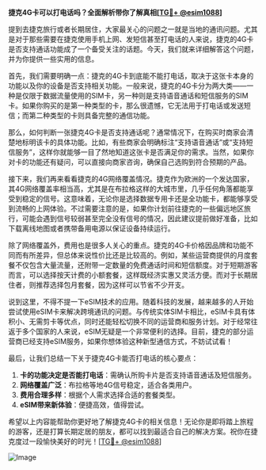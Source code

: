 **捷克4G卡可以打电话吗？全面解析带你了解真相[[TG💪+ @esim1088](https://t.me/s/esim1088)]**

提到去捷克旅行或者长期居住，大家最关心的问题之一就是当地的通讯问题。尤其是对于那些需要在捷克使用手机上网、发短信甚至打电话的人来说，捷克的4G卡是否支持通话功能成了一个备受关注的话题。今天，我们就来详细解答这个问题，并为你提供一些实用的信息。

首先，我们需要明确一点：捷克的4G卡到底能不能打电话，取决于这张卡本身的功能以及你的设备是否支持相关功能。一般来说，捷克的4G卡分为两大类——一种是仅限于数据流量使用的SIM卡，另一种则是支持语音通话和短信服务的SIM卡。如果你购买的是第一种类型的卡，那么很遗憾，它无法用于打电话或发送短信；而第二种类型的卡则具备完整的通信功能。

那么，如何判断一张捷克4G卡是否支持通话呢？通常情况下，在购买时商家会清楚地标明该卡的具体功能。比如，有些商家会明确标注“支持语音通话”或“支持短信服务”，这样你就能够一目了然地知道这张卡是否满足你的需求。当然，如果你对卡的功能还有疑问，可以直接向商家咨询，确保自己选购到符合预期的产品。

接下来，我们再来看看捷克的4G网络覆盖情况。捷克作为欧洲的一个发达国家，其4G网络覆盖率相当高，尤其是在布拉格这样的大城市里，几乎任何角落都能享受到稳定的信号。这意味着，无论你是选择数据专用卡还是全功能卡，都能够享受到流畅的上网体验。不过需要注意的是，如果你计划前往捷克的一些偏远地区旅行，可能会遇到信号较弱甚至完全没有信号的情况，因此建议提前做好准备，比如下载离线地图或者携带备用电源以保证设备持续运行。

除了网络覆盖外，费用也是很多人关心的重点。捷克的4G卡价格因品牌和功能不同而有所差异，但总体来说性价比还是比较高的。例如，某些运营商提供的月度套餐不仅包含大量流量，还附带一定数量的免费通话时间和短信额度。对于短期游客而言，可以选择按天计费的小额套餐，这样既经济实惠又灵活方便。而对于长期居住者，则推荐选择包月套餐，因为这样可以节省不少开支。

说到这里，不得不提一下eSIM技术的应用。随着科技的发展，越来越多的人开始尝试使用eSIM卡来解决跨境通讯的问题。与传统实体SIM卡相比，eSIM卡具有体积小、无需剪卡等优点，同时还能轻松切换不同的运营商和服务计划。对于经常往返于多个国家的人来说，eSIM无疑是一个非常便利的选择。目前，捷克的部分运营商已经支持eSIM服务，如果你想体验这种新型通信方式，不妨试试看！

最后，让我们总结一下关于捷克4G卡能否打电话的核心要点：

1. **卡的功能决定是否能打电话**：需确认所购卡片是否支持语音通话及短信服务。
2. **网络覆盖广泛**：布拉格等地4G信号稳定，适合各类用户。
3. **费用合理多样**：根据个人需求选择合适的套餐类型。
4. **eSIM带来新体验**：便捷高效，值得尝试。

希望以上内容能帮助你更好地了解捷克4G卡的相关信息！无论你是即将踏上旅程的游客，还是打算长期定居的朋友，都可以找到最适合自己的解决方案。祝你在捷克度过一段愉快美好的时光！[[TG💪+ @esim1088](https://t.me/s/esim1088)]

![Image](https://i.postimg.cc/4NQfJmqS/Snipaste-2025-05-13-00-14-12.png)